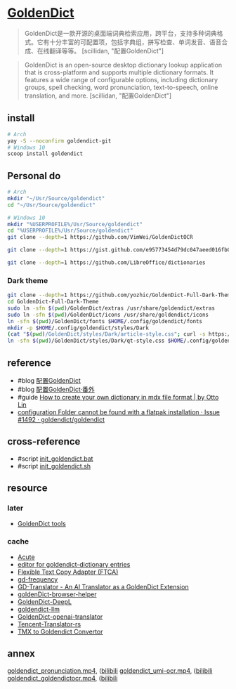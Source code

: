 # [GoldenDict](https://github.com/goldendict/goldendict)

> GoldenDict是一款开源的桌面端词典检索应用，跨平台，支持多种词典格式。它有十分丰富的可配置项，包括字典组，拼写检查、单词发音、语音合成、在线翻译等等。 [scillidan, "配置GoldenDict"]

> GoldenDict is an open-source desktop dictionary lookup application that is cross-platform and supports multiple dictionary formats. It features a wide range of configurable options, including dictionary groups, spell checking, word pronunciation, text-to-speech, online translation, and more. [scillidan, "配置GoldenDict"]

## install

```sh
# Arch
yay -S --noconfirm goldendict-git
# Windows 10
scoop install goldendict
```

## Personal do

```sh
# Arch
mkdir "~/Usr/Source/goldendict"
cd "~/Usr/Source/goldendict"
```

```sh
# Windows 10
mkdir "%USERPROFILE%/Usr/Source/goldendict"
cd "%USERPROFILE%/Usr/Source/goldendict"
git clone --depth=1 https://github.com/VimWei/GoldenDictOCR
```

```sh
git clone --depth=1 https://gist.github.com/e95773454d79dc047aeed016fb00daef tencenttrans_2zh_zh2en
```

```sh
git clone --depth=1 https://github.com/LibreOffice/dictionaries
```

### Dark theme

```sh
git clone --depth=1 https://github.com/yozhic/GoldenDict-Full-Dark-Theme
cd GoldenDict-Full-Dark-Theme
sudo ln -sfn $(pwd)/GoldenDict/extras /usr/share/goldendict/extras
sudo ln -sfn $(pwd)/GoldenDict/icons /usr/share/goldendict/icons
ln -sfn $(pwd)/GoldenDict/fonts $HOME/.config/goldendict/fonts
mkdir -p $HOME/.config/goldendict/styles/Dark
(cat "$(pwd)/GoldenDict/styles/Dark/article-style.css"; curl -s https://raw.githubusercontent.com/scillidan/dotfiles/refs/heads/main/.config/_goldendict/article-style_user.css) > "$HOME/.config/goldendict/styles/Dark/article-style.css"
ln -sfn $(pwd)/GoldenDict/styles/Dark/qt-style.css $HOME/.config/goldendict/styles/Dark/qt-style.css
```

## reference

- #blog [配置GoldenDict](https://scillidan.github.io/YAFA-site/blog/goldendict/)
- #blog [配置GoldenDict·番外](https://scillidan.github.io/YAFA-site/blog/goldendict-expand/)
- #guide [How to create your own dictionary in mdx file format | by Otto Lin](https://medium.com/@cia1099/how-to-create-your-own-dictionary-in-mdx-file-format-ec1f75509bf3)
- [configuration Folder cannot be found with a flatpak installation · Issue #1492 · goldendict/goldendict](https://github.com/goldendict/goldendict/issues/1492)

## cross-reference

- #script [init_goldendict.bat](https://github.com/scillidan/Shell/blob/main/opt/init_goldendict.bat)
- #script [init_goldendict.sh](https://github.com/scillidan/Shell/blob/main/opt/init_goldendict.sh)

## resource

### later

- [GoldenDict tools](https://github.com/Ajatt-Tools/gd-tools)

### cache

- [Acute](https://terokarvinen.com/2017/acute-0-2-2-integrate-help-commands-to-single-interface-pydoc3-puppet-describe-and-man-in-goldendict/?fromSearch=acute)
- [editor for goldendict-dictionary entries](https://github.com/maxdymko/goldendict-dictionary-editor)
- [Flexible Text Copy Adapter (FTCA)](https://github.com/voothi/ftca)
- [gd-frequency](https://github.com/toytoi/gd-frequency)
- [GD-Translator - An AI Translator as a GoldenDict Extension](https://github.com/xrysamuel/GD-Translator)
- [goldenDict-browser-helper](https://github.com/fthvgb1/goldendict-browser-helper)
- [GoldenDict-DeepL](https://github.com/DevJogger/GoldenDict-DeepL)
- [goldendict-llm](https://github.com/tidyimpress/goldendict-llm)
- [GoldenDict-openai-translator](https://github.com/Twinblade-i/goldendict-openai-translator)
- [Tencent-Translator-rs](https://github.com/mingerfan/Tencent-Translator-rs)
- [TMX to Goldendict Convertor](https://github.com/Celso-Scott/TMX-to-Goldendict-Converter)

## annex

[goldendict_pronunciation.mp4](https://scillidan.github.io/media_cheat/opt/goldendict_pronunciation.mp4), ([bilibili](https://www.bilibili.com/video/BV1pw411V761)
[goldendict_umi-ocr.mp4](https://scillidan.github.io/media_cheat/opt/goldendict_umi-ocr.mp4), ([bilibili](https://www.bilibili.com/video/BV1CC4y1S77c)
[goldendict_goldendictocr.mp4](https://scillidan.github.io/media_cheat/opt/goldendict_goldendictocr.mp4), ([bilibili](https://www.bilibili.com/video/BV1cK41187up)
